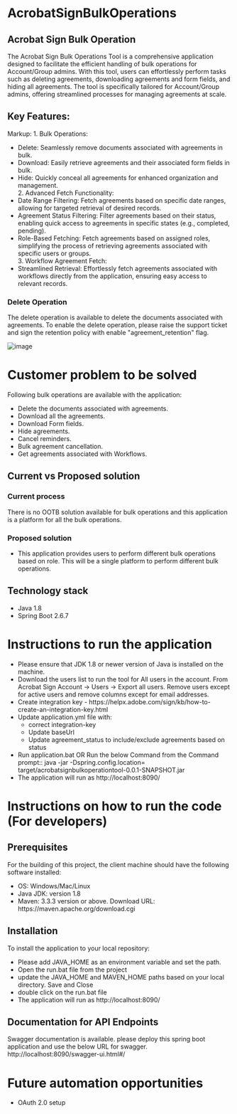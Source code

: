 # AcrobatSignBulkOperations
## Acrobat Sign Bulk Operation 
The Acrobat Sign Bulk Operations Tool is a comprehensive application designed to facilitate the efficient handling of bulk operations for Account/Group admins. With this tool, users can effortlessly perform tasks such as deleting agreements, downloading agreements and form fields, and hiding all agreements. The tool is specifically tailored for Account/Group admins, offering streamlined processes for managing agreements at scale.

## Key Features:
Markup:  1. Bulk Operations:
<ul>

<li>
  Delete: Seamlessly remove documents associated with agreements in bulk.
</li>
  <li>
    Download: Easily retrieve agreements and their associated form fields in bulk.
  </li>
  <li>
    Hide: Quickly conceal all agreements for enhanced organization and management.
  </li>
  2. Advanced Fetch Functionality:
  <li>
    Date Range Filtering: Fetch agreements based on specific date ranges, allowing for targeted retrieval of desired records.
  </li>
  <li>
    Agreement Status Filtering: Filter agreements based on their status, enabling quick access to agreements in specific states (e.g., completed, pending).
  </li>
  <li>
    Role-Based Fetching: Fetch agreements based on assigned roles, simplifying the process of retrieving agreements associated with specific users or groups.
  </li>
  3. Workflow Agreement Fetch:
  <li>
    Streamlined Retrieval: Effortlessly fetch agreements associated with workflows directly from the application, ensuring easy access to relevant records.
  </li>
</ul>


### Delete Operation
The delete operation is available to delete the documents associated with agreements. To enable the delete operation, please raise the support ticket and sign the retention policy with enable "agreement_retention" flag.
<br>

![image](https://github.com/abhishekdixitadobe/AcrobatSignBulkOperations/assets/93244386/b0cf89cd-0b3f-43c5-ab65-51f81badf6c3)



# Customer problem to be solved

Following bulk operations are available with the application:
  <ul>
  <li>
    Delete the documents associated with agreements.
  </li>
    <li>
     Download all the agreements. 
  </li>
  <li> Download Form fields.
  </li>
   <li> Hide agreements.
  </li>
   <li> Cancel reminders.
  </li>
    <li> Bulk agreement cancellation.</li>
  <li> Get agreements associated with Workflows.</li>
  </ul>

## Current vs Proposed solution

### Current process
 There is no OOTB solution available for bulk operations and this application is a platform for all the bulk operations.

### Proposed solution

<ul>
  <li>
    This application provides users to perform different bulk operations based on role. This will be a single platform to perform different bulk operations.
  </li>
  </ul>

## Technology stack
  <ul>
     <li>Java 1.8 </li>
     <li>Spring Boot 2.6.7 </li>
  </ul>

# Instructions to run the application
 <ul>
     <li>Please ensure that JDK 1.8 or newer version of Java is installed on the machine.</li>
     <li>Download the users list to run the tool for All users in the account. From Acrobat Sign Account -> Users -> Export all users. Remove users except for active users and remove columns except for email addresses.</li>
     <li>Create integration key - https://helpx.adobe.com/sign/kb/how-to-create-an-integration-key.html </li>
     <li>Update application.yml file with:
       <ul>
        <li>correct integration-key</li>
        <li>Update baseUrl</li>
        <li>Update agreement_status to include/exclude agreements based on status</li>
       </ul>
      </li>
     <li>Run application.bat  OR Run the below Command from the Command prompt::  java -jar -Dspring.config.location=<path-to-application.yml file> target/acrobatsignbulkoperationtool-0.0.1-SNAPSHOT.jar</li>
        <li> 
     The application will run as http://localhost:8090/
  </li>
  </ul>

# Instructions on how to run the code (For developers)
## Prerequisites
For the building of this project, the client machine should have the following software installed:
<ul>
  <li>
    OS: Windows/Mac/Linux
  </li>
  <li>
    Java JDK: version 1.8
  </li>
  <li>
    Maven: 3.3.3 version or above. Download URL: https://maven.apache.org/download.cgi
  </li>
</ul>
  
## Installation
To install the application to your local repository:
<ul>
  <li>
    Please add JAVA_HOME as an environment variable and set the path.
  </li>
  <li>
    Open the run.bat file from the project
  </li>
  <li>
    update the JAVA_HOME and MAVEN_HOME paths based on your local directory. Save and Close
  </li>
  <li> 
    double click on the run.bat file
  </li>
  <li> 
     The application will run as http://localhost:8090/
  </li>
</ul>

## Documentation for API Endpoints
 Swagger documentation is available. please deploy this spring boot application and use the below URL for swagger.
http://localhost:8090/swagger-ui.html#/

# Future automation opportunities
<ul>
   <li>
      OAuth 2.0 setup
   </li>
  </ul>
